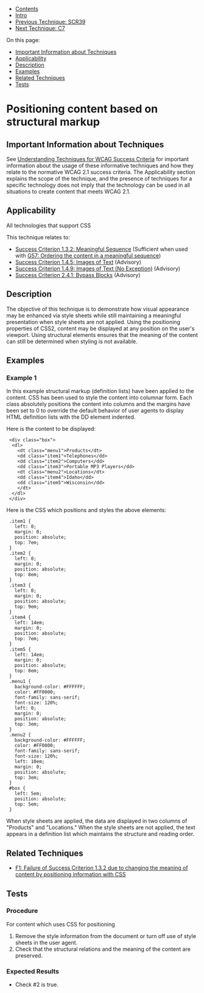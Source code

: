 -   [Contents](https://www.w3.org/WAI/WCAG21/Techniques/#techniques "Table of Contents")
-   [Intro](https://www.w3.org/WAI/WCAG21/Techniques/#introduction "Introduction to Techniques")
-   [Previous Technique: SCR39](../client-side-script/SCR39)
-   [Next Technique: C7](C7)

On this page:

-   [Important Information about Techniques](#important-information)
-   [Applicability](#applicability)
-   [Description](#description)
-   [Examples](#examples)
-   [Related Techniques](#related)
-   [Tests](#tests)

Positioning content based on structural markup
==============================================

Important Information about Techniques
--------------------------------------

See [Understanding Techniques for WCAG Success Criteria](https://www.w3.org/WAI/WCAG21/Understanding/understanding-techniques) for important information about the usage of these informative techniques and how they relate to the normative WCAG 2.1 success criteria. The Applicability section explains the scope of the technique, and the presence of techniques for a specific technology does not imply that the technology can be used in all situations to create content that meets WCAG 2.1.

Applicability
-------------

All technologies that support CSS

This technique relates to:

-   [Success Criterion 1.3.2: Meaningful Sequence](https://www.w3.org/WAI/WCAG21/Understanding/meaningful-sequence) (Sufficient when used with [G57: Ordering the content in a meaningful sequence](../general/G57))
-   [Success Criterion 1.4.5: Images of Text](https://www.w3.org/WAI/WCAG21/Understanding/images-of-text) (Advisory)
-   [Success Criterion 1.4.9: Images of Text (No Exception)](https://www.w3.org/WAI/WCAG21/Understanding/images-of-text-no-exception) (Advisory)
-   [Success Criterion 2.4.1: Bypass Blocks](https://www.w3.org/WAI/WCAG21/Understanding/bypass-blocks) (Advisory)

Description
-----------

The objective of this technique is to demonstrate how visual appearance may be enhanced via style sheets while still maintaining a meaningful presentation when style sheets are not applied. Using the positioning properties of CSS2, content may be displayed at any position on the user's viewport. Using structural elements ensures that the meaning of the content can still be determined when styling is not available.

Examples
--------

### Example 1

In this example structural markup (definition lists) have been applied to the content. CSS has been used to style the content into columnar form. Each class absolutely positions the content into columns and the margins have been set to 0 to override the default behavior of user agents to display HTML definition lists with the DD element indented.

Here is the content to be displayed:

     <div class="box">
      <dl>
        <dt class="menu1">Products</dt>
        <dd class="item1">Telephones</dd>
        <dd class="item2">Computers</dd>
        <dd class="item3">Portable MP3 Players</dd>
        <dt class="menu2">Locations</dt>
        <dd class="item4">Idaho</dd>
        <dd class="item5">Wisconsin</dd>
        </dt>
      </dl>
     </div>

Here is the CSS which positions and styles the above elements:

     .item1 {
       left: 0;
       margin: 0;
       position: absolute;
       top: 7em;
     }
     .item2 {
       left: 0;
       margin: 0;
       position: absolute;
       top: 8em;
     }
     .item3 {
       left: 0;
       margin: 0;
       position: absolute;
       top: 9em;
     }
     .item4 {
       left: 14em;
       margin: 0;
       position: absolute;
       top: 7em;
     }
     .item5 {
       left: 14em;
       margin: 0;
       position: absolute;
       top: 8em;
     }
     .menu1 {
       background-color: #FFFFFF;
       color: #FF0000;
       font-family: sans-serif;
       font-size: 120%;
       left: 0;
       margin: 0;
       position: absolute;
       top: 3em;
     }
     .menu2 {
       background-color: #FFFFFF;
       color: #FF0000;
       font-family: sans-serif;
       font-size: 120%;
       left: 10em;
       margin: 0;
       position: absolute;
       top: 3em;
     }
     #box {
       left: 5em;
       position: absolute;
       top: 5em;
     }

When style sheets are applied, the data are displayed in two columns of "Products" and "Locations." When the style sheets are not applied, the text appears in a definition list which maintains the structure and reading order.

Related Techniques
------------------

-   [F1: Failure of Success Criterion 1.3.2 due to changing the meaning of content by positioning information with CSS](https://www.w3.org/WAI/WCAG21/Techniques/failures/F1)

Tests
-----

### Procedure

For content which uses CSS for positioning

1.  Remove the style information from the document or turn off use of style sheets in the user agent.
2.  Check that the structural relations and the meaning of the content are preserved.

### Expected Results

-   Check \#2 is true.
